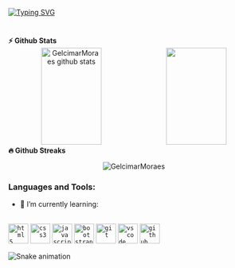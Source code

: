 [![Typing SVG](https://readme-typing-svg.herokuapp.com?font=Secular+One&size=35&pause=100000&color=00FE7B&center=true&vCenter=true&width=1000&lines=Hi+%2C+I'm+Gelcimar+Moraes)](https://git.io/typing-svg)

#

 <summary><b>⚡ Github Stats</b></summary>
<div align="center">  
  <img width="49%" height="195px" src="https://github-readme-stats.vercel.app/api?username=GelcimarMoraes&show_icons=true&count_private=true&hide_border=true&title_color=00fe7b&icon_color=00fe7b&text_color=c9d1d9&bg_color=0d1117" alt="GelcimarMoraes github stats" /> 
  <img width="49%" height="195px" src="https://github-readme-stats.vercel.app/api/top-langs/?username=GelcimarMoraes&layout=compact&hide_border=true&title_color=00fe7b&text_color=00fe7b&bg_color=0d1117" />
</div>

 <summary><b>🔥 Github Streaks</b></summary>
<p align="center"><img src="https://github-readme-streak-stats.herokuapp.com/?user=GelcimarMoraes&theme=black-ice&hide_border=true&stroke=0000&background=0D1117&ring=00fe7b&fire=00fe7b&currStreakLabel=00fe7b" alt="GelcimarMoraes" /></p>

<h3 align="left">Languages and Tools:</h3>
<ul><li>🌱 I’m currently learning:</li></ul> 
<div style="display: inline_block"></br>
    <code><img height="40" alt="html5" src="https://cdn.jsdelivr.net/gh/devicons/devicon/icons/html5/html5-original.svg"></code>
    <code><img height="40" alt="css3" src="https://cdn.jsdelivr.net/gh/devicons/devicon/icons/css3/css3-original.svg"></code>
    <code><img height="40" alt="javascript" src="https://cdn.jsdelivr.net/gh/devicons/devicon/icons/javascript/javascript-original.svg"></code>
    <code><img height="40" alt="bootstrap" src="https://cdn.jsdelivr.net/gh/devicons/devicon/icons/bootstrap/bootstrap-original-wordmark.svg"></code>
    <code><img height="40" alt="git" src="https://cdn.jsdelivr.net/gh/devicons/devicon/icons/git/git-original.svg"></code>
    <code><img height="40" alt="vscode" src="https://cdn.jsdelivr.net/gh/devicons/devicon/icons/vscode/vscode-original.svg"></code>
    <code><img height="40" alt="github" src="https://cdn.jsdelivr.net/gh/devicons/devicon/icons/github/github-original.svg"></code>
</div>

![Snake animation](https://github.com/GelcimarMoraes/GelcimarMoraes/blob/output/github-contribution-grid-snake.svg)
